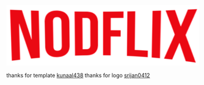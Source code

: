 <!-- ![Thumbnail]() -->

![Netflix Logo](https://github.com/ss0809/coreUI/blob/main/docs/img/logo.png?raw=true)

thanks for template [kunaal438](https://github.com/kunaal438)
thanks for logo [srijan0412](https://github.com/srijan0412)
